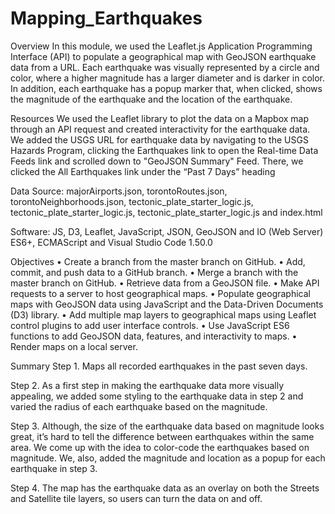 # Mapping_Earthquakes
Overview
In this module, we used the Leaflet.js Application Programming Interface (API) to populate a geographical map with GeoJSON earthquake data from a URL. Each earthquake was visually represented by a circle and color, where a higher magnitude has a larger diameter and is darker in color. In addition, each earthquake has a popup marker that, when clicked, shows the magnitude of the earthquake and the location of the earthquake.

Resources
We used the Leaflet library to plot the data on a Mapbox map through an API request and created interactivity for the earthquake data. We added the USGS URL for earthquake data by navigating to the USGS Hazards Program, clicking the Earthquakes link to open the Real-time Data Feeds link and scrolled down to "GeoJSON Summary" Feed. There, we clicked the All Earthquakes link under the “Past 7 Days” heading

Data Source: majorAirports.json, torontoRoutes.json, torontoNeighborhoods.json, tectonic_plate_starter_logic.js, tectonic_plate_starter_logic.js, tectonic_plate_starter_logic.js and index.html

Software: JS, D3, Leaflet, JavaScript, JSON, GeoJSON and IO (Web Server) ES6+, ECMAScript and Visual Studio Code 1.50.0

Objectives
• Create a branch from the master branch on GitHub. • Add, commit, and push data to a GitHub branch. • Merge a branch with the master branch on GitHub. • Retrieve data from a GeoJSON file. • Make API requests to a server to host geographical maps. • Populate geographical maps with GeoJSON data using JavaScript and the Data-Driven Documents (D3) library. • Add multiple map layers to geographical maps using Leaflet control plugins to add user interface controls. • Use JavaScript ES6 functions to add GeoJSON data, features, and interactivity to maps. • Render maps on a local server.

Summary
 Step 1.  Maps all recorded earthquakes in the past seven days.  


 Step 2.  As a first step in making the earthquake data more visually appealing, we added some styling to the earthquake data in 
          step 2 and varied the radius of each earthquake based on the magnitude.  


 Step 3.  Although, the size of the earthquake data based on magnitude looks great, it’s hard to tell the difference between 
          earthquakes within the same area. We come up with the idea to color-code the earthquakes based on magnitude. We, 
          also, added the magnitude and location as a popup for each earthquake in step 3.  


 Step 4.  The map has the earthquake data as an overlay on both the Streets and Satellite tile layers,
          so users can turn the data on and off.
